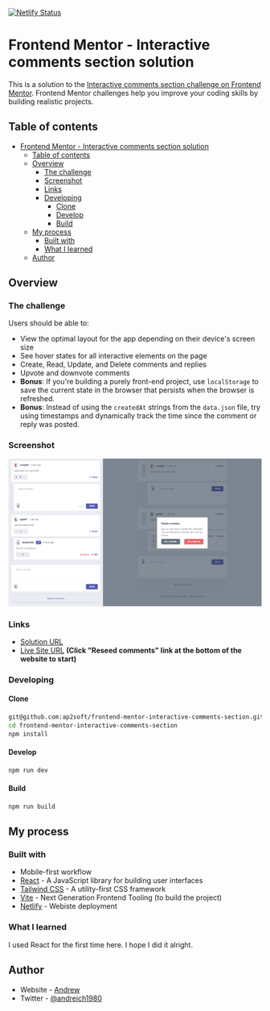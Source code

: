 [![Netlify Status](https://api.netlify.com/api/v1/badges/108f44c4-130c-42db-9112-62a39f72eccc/deploy-status)](https://app.netlify.com/sites/frontend-mentor-interactive-comments-section/deploys)

# Frontend Mentor - Interactive comments section solution

This is a solution to the [Interactive comments section challenge on Frontend Mentor](https://www.frontendmentor.io/challenges/interactive-comments-section-iG1RugEG9). Frontend Mentor challenges help you improve your coding skills by building realistic projects.

## Table of contents

- [Frontend Mentor - Interactive comments section solution](#frontend-mentor---interactive-comments-section-solution)
  - [Table of contents](#table-of-contents)
  - [Overview](#overview)
    - [The challenge](#the-challenge)
    - [Screenshot](#screenshot)
    - [Links](#links)
    - [Developing](#developing)
      - [Clone](#clone)
      - [Develop](#develop)
      - [Build](#build)
  - [My process](#my-process)
    - [Built with](#built-with)
    - [What I learned](#what-i-learned)
  - [Author](#author)

## Overview

### The challenge

Users should be able to:

- View the optimal layout for the app depending on their device's screen size
- See hover states for all interactive elements on the page
- Create, Read, Update, and Delete comments and replies
- Upvote and downvote comments
- **Bonus**: If you're building a purely front-end project, use `localStorage` to save the current state in the browser that persists when the browser is refreshed.
- **Bonus**: Instead of using the `createdAt` strings from the `data.json` file, try using timestamps and dynamically track the time since the comment or reply was posted.

### Screenshot

![](./Screenshot.png)

### Links

- [Solution URL](https://www.frontendmentor.io/challenges/interactive-comments-section-iG1RugEG9/hub/interactive-comments-section-using-react-tailwind-css-and-vite-SJ--Qosr5)
- [Live Site URL](https://frontend-mentor-interactive-comments-section.netlify.app/) **(Click "Reseed comments" link at the bottom of the website to start)**

### Developing

#### Clone

```bash
git@github.com:ap2soft/frontend-mentor-interactive-comments-section.git
cd frontend-mentor-interactive-comments-section
npm install
```

#### Develop

```bash
npm run dev
```

#### Build

```bash
npm run build
```

## My process

### Built with

- Mobile-first workflow
- [React](https://reactjs.org/) - A JavaScript library for building user interfaces
- [Tailwind CSS](https://tailwindcss.com/) - A utility-first CSS framework
- [Vite](https://vitejs.dev/) - Next Generation Frontend Tooling (to build the project)
- [Netlify](https://netlify.com) - Webiste deployment

### What I learned

I used React for the first time here. I hope I did it alright.

## Author

- Website - [Andrew](https://ap2.dev)
- Twitter - [@andreich1980](https://www.twitter.com/andreich1980)
